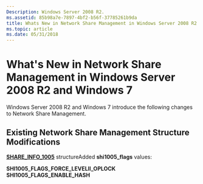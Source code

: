 ```yaml
---
Description: Windows Server 2008 R2.
ms.assetid: 85b98a7e-7897-4bf2-b56f-37785261b9da
title: Whats New in Network Share Management in Windows Server 2008 R2 and Windows 7
ms.topic: article
ms.date: 05/31/2018
---
```


# What's New in Network Share Management in Windows Server 2008 R2 and Windows 7

Windows Server 2008 R2 and Windows 7 introduce the following changes to Network Share Management.

## Existing Network Share Management Structure Modifications

<dl>

[**SHARE\_INFO\_1005**](/windows/desktop/api/Lmshare/ns-lmshare-share_info_1005) structureAdded **shi1005\_flags** values: <dl> **SHI1005\_FLAGS\_FORCE\_LEVELII\_OPLOCK**  
**SHI1005\_FLAGS\_ENABLE\_HASH**  
</dl> </dd> </dl>

 

 



